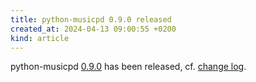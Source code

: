 ```yaml
---
title: python-musicpd 0.9.0 released
created_at: 2024-04-13 09:00:55 +0200
kind: article
---
```


python-musicpd [0.9.0](https://pypi.org/project/python-musicpd/0.9.0/) has been released,
cf. [change log](https://codeberg.org/MusicPlayerDaemon/python-musicpd/raw/tag/v0.9.0/CHANGES.txt).
